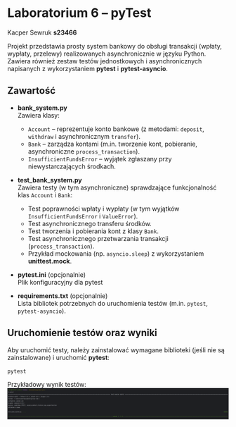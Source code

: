 # Laboratorium 6 – pyTest

Kacper Sewruk **s23466**

Projekt przedstawia prosty system bankowy do obsługi transakcji (wpłaty, wypłaty, przelewy) realizowanych asynchronicznie w języku Python. Zawiera również zestaw testów jednostkowych i asynchronicznych napisanych z wykorzystaniem **pytest** i **pytest-asyncio**.

## Zawartość

- **bank_system.py**  
  Zawiera klasy:
  - `Account` – reprezentuje konto bankowe (z metodami: `deposit`, `withdraw` i asynchronicznym `transfer`).
  - `Bank` – zarządza kontami (m.in. tworzenie kont, pobieranie, asynchroniczne `process_transaction`).
  - `InsufficientFundsError` – wyjątek zgłaszany przy niewystarczających środkach.

- **test_bank_system.py**  
  Zawiera testy (w tym asynchroniczne) sprawdzające funkcjonalność klas `Account` i `Bank`:
  - Test poprawności wpłaty i wypłaty (w tym wyjątków `InsufficientFundsError` i `ValueError`).
  - Test asynchronicznego transferu środków.
  - Test tworzenia i pobierania kont z klasy `Bank`.
  - Test asynchronicznego przetwarzania transakcji (`process_transaction`).
  - Przykład mockowania (np. `asyncio.sleep`) z wykorzystaniem **unittest.mock**.

- **pytest.ini** (opcjonalnie)  
  Plik konfiguracyjny dla pytest

- **requirements.txt** (opcjonalnie)  
  Lista bibliotek potrzebnych do uruchomienia testów (m.in. `pytest`, `pytest-asyncio`).


## Uruchomienie testów oraz wyniki

Aby uruchomić testy, należy zainstalować wymagane biblioteki (jeśli nie są zainstalowane) i uruchomić **pytest**:
   ```bash
   pytest   
```

Przykładowy wynik testów:
![img.png](img.png)





